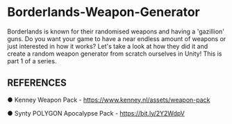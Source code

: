 # Borderlands-Weapon-Generator
Borderlands is known for their randomised weapons and having a 'gazillion' guns. Do you want your game to have a near endless amount of weapons or just interested in how it works? Let's take a look at how they did it and create a random weapon generator from scratch ourselves in Unity! This is part 1 of a series.

REFERENCES
------------------------------
● Kenney Weapon Pack -  https://www.kenney.nl/assets/weapon-pack

● Synty POLYGON Apocalypse Pack - https://bit.ly/2Y2WdpV
